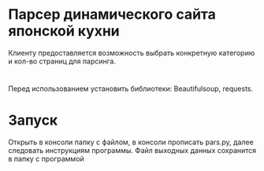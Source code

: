 # Парсер динамического сайта японской кухни
Клиенту предоставляется возможность выбрать конкретную категорию и кол-во страниц для парсинга.
#
Перед использованием установить библиотеки: Beautifulsoup, requests.
#
# Запуск
Открыть в консоли папку с файлом, в консоли прописать pars.py, далее следовать инструкциям программы. Файл выходных данных сохранится в папку с программой
